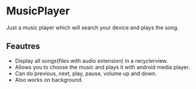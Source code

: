 # MusicPlayer
Just a music player which will search your device and plays the song. 

## Feautres
- Display all songs(files with audio extension) in a recyclerview.
- Allows you to choose the music and plays it with android media player.
- Can do previous, next, play, pause, volume up and down.
- Also works on background.

